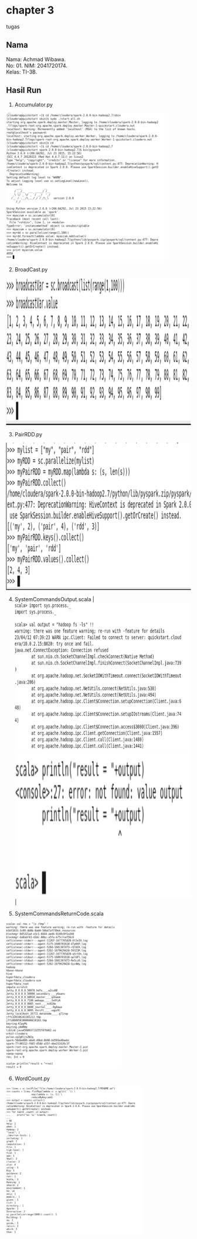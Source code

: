 # chapter 3

tugas

## Nama

Nama: Achmad Wibawa.  
No: 01.
NIM: 2041720174.  
Kelas: TI-3B.

## Hasil Run

1. Accumulator.py
<img src="./img/1.PNG" height="400" alt="Screenshot 1"/>

2. BroadCast.py
<img src="./img/2.PNG" height="400" alt="Screenshot 2"/>

3. PairRDD.py
<img src="./img/3.PNG" height="400" alt="Screenshot 3"/>

4. SystemCommandsOutput.scala
|<img src="./img/4.PNG" height="400" alt="Screenshot 4"/> <img src="./img/4.1.PNG" height="400" alt="Screenshot 4.1"/>|

5. SystemCommandsReturnCode.scala
<img src="./img/5.PNG" height="400" alt="Screenshot 5"/>

6. WordCount.py
<img src="./img/6.PNG" height="400" alt="Screenshot 6"/>
